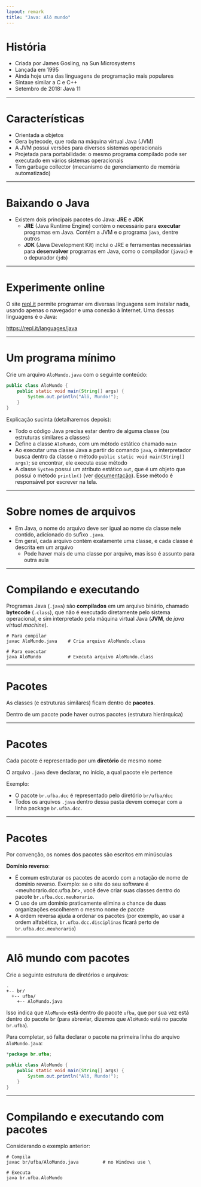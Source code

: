 ```yaml
---
layout: remark
title: "Java: Alô mundo"
---
```


<div>

# História

- Criada por James Gosling, na Sun Microsystems
- Lançada em 1995
- Ainda hoje uma das linguagens de programação mais populares
- Sintaxe similar a C e C++
- Setembro de 2018: Java 11

---

# Características

- Orientada a objetos
- Gera bytecode, que roda na máquina virtual Java (JVM)
- A JVM possui versões para diversos sistemas operacionais
- Projetada para portabilidade: o mesmo programa compilado pode ser executado em vários sistemas operacionais
- Tem garbage collector (mecanismo de gerenciamento de memória automatizado)

---

# Baixando o Java

- Existem dois principais pacotes do Java: **JRE** e **JDK**
  - **JRE** (Java Runtime Engine) contém o necessário para **executar** programas em Java. Contém a JVM e o programa `java`, dentre outros
  - **JDK** (Java Development Kit) inclui o JRE e ferramentas necessárias para **desenvolver** programas em Java, como o compilador (`javac`) e o depurador (`jdb`)

---

# Experimente online

O site [repl.it](http://repl.it/) permite programar em diversas linguagens sem instalar nada, usando apenas o navegador e uma conexão à Internet. Uma dessas linguagens é o Java:

<https://repl.it/languages/java>

---

# Um programa mínimo

Crie um arquivo `AloMundo.java` com o seguinte conteúdo:

```java
public class AloMundo {
    public static void main(String[] args) {
        System.out.println("Alô, Mundo!");
    }
}
```

Explicação sucinta (detalharemos depois):

- Todo o código Java precisa estar dentro de alguma classe (ou estruturas similares a classes)
- Define a classe `AloMundo`, com um método estático chamado `main`
- Ao executar uma classe Java a partir do comando `java`, o interpretador busca dentro da classe o método `public static void main(String[] args)`; se encontrar, ele executa esse método
- A classe `System` possui um atributo estático `out`, que é um objeto que possui o método `println()` (ver [documentação](https://docs.oracle.com/javase/7/docs/api/java/lang/System.html)). Esse método é responsável por escrever na tela.

---

# Sobre nomes de arquivos

- Em Java, o nome do arquivo deve ser igual ao nome da classe nele contido, adicionado do sufixo `.java`.
- Em geral, cada arquivo contém exatamente uma classe, e cada classe é descrita em um arquivo
  - Pode haver mais de uma classe por arquivo, mas isso é assunto para outra aula

---

# Compilando e executando

Programas Java (`.java`) são **compilados** em um arquivo binário, chamado **bytecode** (`.class`), que não é executado diretamente pelo sistema operacional, e sim interpretado pela máquina virtual Java (**JVM**, de *java virtual machine*).

```shell
# Para compilar
javac AloMundo.java    # Cria arquivo AloMundo.class

# Para executar
java AloMundo          # Executa arquivo AloMundo.class
```

---

# Pacotes

As classes (e estruturas similares) ficam dentro de **pacotes**.

Dentro de um pacote pode haver outros pacotes (estrutura hierárquica)

---

# Pacotes

Cada pacote é representado por um **diretório** de mesmo nome

O arquivo `.java` deve declarar, no início, a qual pacote ele pertence

Exemplo:

- O pacote `br.ufba.dcc` é representado pelo diretório `br/ufba/dcc`
- Todos os arquivos `.java` dentro dessa pasta devem começar com a linha package `br.ufba.dcc`.

---

# Pacotes

Por convenção, os nomes dos pacotes são escritos em minúsculas

**Domínio reverso**:

  - É comum estruturar os pacotes de acordo com a notação de nome de domínio reverso. Exemplo: se o site do seu software é <meuhorario.dcc.ufba.br>, você deve criar suas classes dentro do pacote `br.ufba.dcc.meuhorario`.
  - O uso de um domínio praticamente elimina a chance de duas organizações escolherem o mesmo nome de pacote
  - A ordem reversa ajuda a ordenar os pacotes (por exemplo, ao usar a ordem alfabética, `br.ufba.dcc.disciplinas` ficará perto de `br.ufba.dcc.meuhorario`)

---

# Alô mundo com pacotes

Crie a seguinte estrutura de diretórios e arquivos:

```
.
+-- br/
  +-- ufba/
    +-- AloMundo.java
```

Isso indica que `AloMundo` está dentro do pacote `ufba`, que por sua vez está dentro do pacote `br` (para abreviar, dizemos que `AloMundo` está no pacote `br.ufba`).

Para completar, só falta declarar o pacote na primeira linha do arquivo `AloMundo.java`:

```java
*package br.ufba;

public class AloMundo {
    public static void main(String[] args) {
        System.out.println("Alô, Mundo!");
    }
}
```

---

# Compilando e executando com pacotes

Considerando o exemplo anterior:

```shell
# Compila
javac br/ufba/AloMundo.java         # no Windows use \

# Executa
java br.ufba.AloMundo
```

</div>